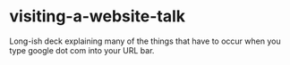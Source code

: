 # visiting-a-website-talk
Long-ish deck explaining many of the things that have to occur when you type google dot com into your URL bar.
